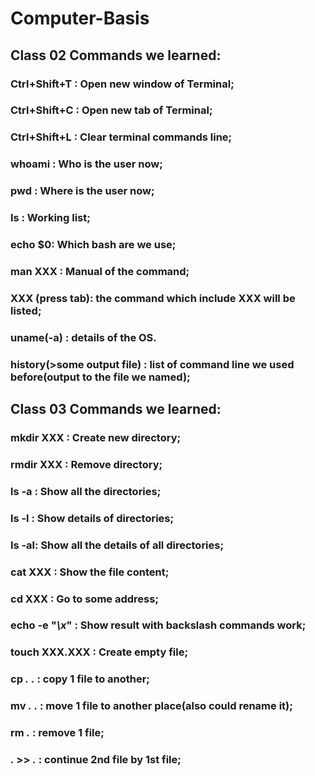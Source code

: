 # Computer-Basis

## **Class 02 Commands we learned:**
### Ctrl+Shift+T : Open new window of Terminal;
### Ctrl+Shift+C : Open new tab of Terminal;
### Ctrl+Shift+L : Clear terminal commands line;
### whoami : Who is the user now;
### pwd : Where is the user now;
### ls : Working list;
### echo $0: Which bash are we use;
### man XXX : Manual of the command;
### XXX (press tab): the command which include XXX will be listed;
### uname(-a) : details of the OS.
### history(>some output file) : list of command line we used before(output to the file we named);

## **Class 03 Commands we learned:**
### mkdir XXX : Create new directory;
### rmdir XXX : Remove directory;
### ls -a : Show all the directories;
### ls -l : Show details of directories;
### ls -al: Show all the details of all directories;
### cat XXX : Show the file content;
### cd XXX : Go to some address;
### echo -e "*\x*" : Show result with backslash commands work;
### touch XXX.XXX : Create empty file;
### cp *.* *.* : copy 1 file to another;
### mv *.* *.* : move 1 file to another place(also could rename it);
### rm *.* : remove 1 file;
### *.* >> *.* : continue 2nd file by 1st file; 
